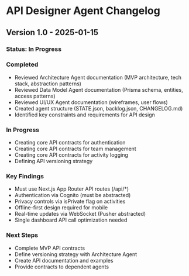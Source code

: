 # API Designer Agent Changelog

## Version 1.0 - 2025-01-15

### Status: In Progress

### Completed
- Reviewed Architecture Agent documentation (MVP architecture, tech stack, abstraction patterns)
- Reviewed Data Model Agent documentation (Prisma schema, entities, access patterns)
- Reviewed UI/UX Agent documentation (wireframes, user flows)
- Created agent structure (STATE.json, backlog.json, CHANGELOG.md)
- Identified key constraints and requirements for API design

### In Progress
- Creating core API contracts for authentication
- Creating core API contracts for team management
- Creating core API contracts for activity logging
- Defining API versioning strategy

### Key Findings
- Must use Next.js App Router API routes (/api/*)
- Authentication via Cognito (must be abstracted)
- Privacy controls via isPrivate flag on activities
- Offline-first design required for mobile
- Real-time updates via WebSocket (Pusher abstracted)
- Single dashboard API call optimization needed

### Next Steps
- Complete MVP API contracts
- Define versioning strategy with Architecture Agent
- Create API documentation and examples
- Provide contracts to dependent agents